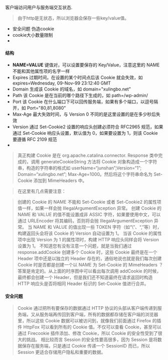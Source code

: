 

客户端访问用户与服务端交互状态.

> 由于http是无状态，所以浏览器会保存一些key/value值。

- 安全问题  伪造cookie
- cookie大小数量限制
- 


#### 结构

- **NAME=VALUE**  	键值对，可以设置要保存的 Key/Value，注意这里的 NAME 不能和其他属性项的名字一样
- Expires	过期时间，在设置的某个时间点后该 Cookie 就会失效，如 expires=Wednesday, 09-Nov-99 23:12:40 GMT
- Domain	生成该 Cookie 的域名，如 domain="xulingbo.net"
- Path	该 Cookie 是在当前的哪个路径下生成的，如 path=/wp-admin/
- Port	该 Cookie 在什么端口下可以回传服务端，如果有多个端口，以逗号隔开，如 Port="80,81,8080"
- Max-Age	最大失效时间，与 Version 0 不同的是这里设置的是在多少秒后失效
- Version	通过 Set-Cookie2 设置的响应头创建必须符合 RFC2965 规范，如果通过 Set-Cookie 响应头设置，默认值为 0，如果要设置为 1，则该 Cookie 要遵循 RFC 2109 规范
- 


> 真正构建 Cookie 是在 org.apache.catalina.connector. Response 类中完成的，调用 generateCookieString 方法将 Cookie 对象构造成一个字符串，构造的字符串的格式如 userName=“junshan”;Version=“1”; Domain=“xulingbo.net”; Max-Age=1000。然后将这个字符串命名为 Set-Cookie 添加到 MimeHeaders 中。

> 在这里有几点需要注意：

> 创建的 Cookie 的 NAME 不能和 Set-Cookie 或者 Set-Cookie2 的属性项值一样，如果一样会抛 IllegalArgumentException 异常。
创建 Cookie 的 NAME 和 VALUE 的值不能设置成非 ASSIC 字符，如果要使用中文，可以通过 URLEncoder 将其编码，否则将会抛 IllegalArgumentException 异常。
当 NAME 和 VALUE 的值出现一些 TOKEN 字符（如“\”、“,”等）时，构建返回头会将该 Cookie 的 Version 自动设置为 1。
当该 Cookie 的属性项中出现 Version 为 1 的属性项时，构建 HTTP 响应头同样会将 Version 设置为 1。
不知道您有没有注意一个问题，就是当我们通过 response.addCookie 创建多个 Cookie 时，这些 Cookie 最终是在一个 Header 项中还是以独立的 Header 存在的，通俗地说也就是我们每次创建 Cookie 时是否都是创建一个以 NAME 为 Set-Cookie 的 MimeHeaders ？答案是肯定的。从上面的时序图中可以看出每次调用 addCookie 的时候，最终都会创建一个 Header，但是我们还不知道最终在请求返回时构造 HTTP 响应头是否将相同 Header 标识的 Set-Cookie 值进行合并。


#### 安全问题

> Cookie 通过把所有要保存的数据通过 HTTP 协议的头部从客户端传递到服务端，又从服务端再传回到客户端，所有的数据都存储在客户端的浏览器里，所以这些 Cookie 数据可以被访问到，就像我们前面通过 Firefox 的插件 HttpFox 可以看到所有的 Cookie 值。不仅可以查看 Cookie，甚至可以通过 Firecookie 插件添加、修改 Cookie，所以 Cookie 的安全性受到了很大的挑战。
相比较而言 Session 的安全性要高很多，因为 Session 是将数据保存在服务端，只是通过 Cookie 传递一个 SessionID 而已，所以 Session 更适合存储用户隐私和重要的数据。